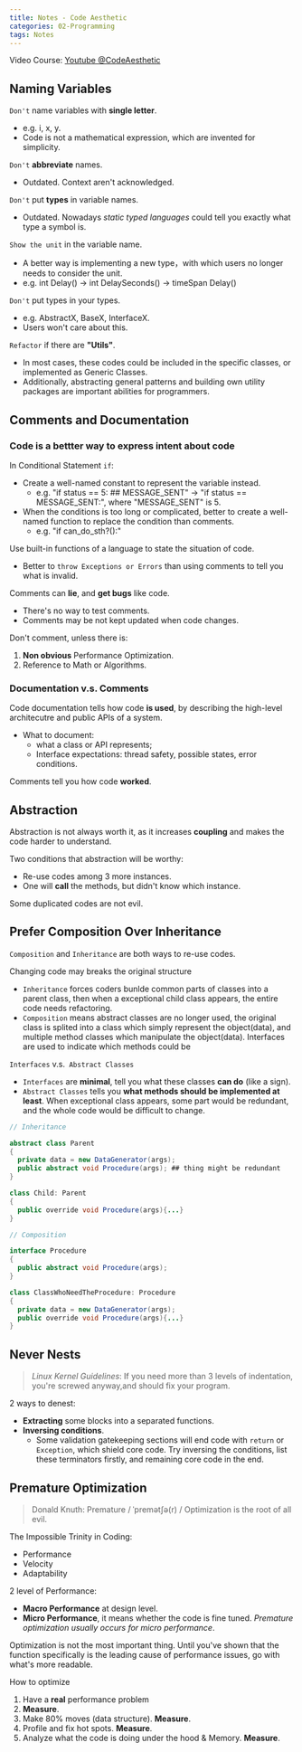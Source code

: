 ```yaml
---
title: Notes - Code Aesthetic
categories: 02-Programming
tags: Notes
---
```


Video Course: [Youtube @CodeAesthetic](https://www.youtube.com/@CodeAesthetic)

## Naming Variables

`Don't` name variables with **single letter**.
  - e.g. i, x, y.
  - Code is not a mathematical expression, which are invented for simplicity.

`Don't` **abbreviate** names.
  - Outdated. Context aren't acknowledged.

`Don't` put **types** in variable names.
  - Outdated. Nowadays *static typed languages* could tell you exactly what type a symbol is.

`Show the unit` in the variable name.
  - A better way is implementing a new type，with which users no longer needs to consider the unit.
  - e.g. int Delay() -> int DelaySeconds() -> timeSpan Delay()

`Don't` put types in your types.
  - e.g. AbstractX, BaseX, InterfaceX.
  - Users won't care about this.

`Refactor` if there are **"Utils"**.
  - In most cases, these codes could be included in the specific classes, or implemented as Generic Classes.
  - Additionally, abstracting general patterns and building own utility packages are important abilities for programmers.

## Comments and Documentation

### Code is a bettter way to express intent about code

In Conditional Statement `if`:
  - Create a well-named constant to represent the variable instead.
    - e.g. "if status == 5: ## MESSAGE_SENT" -> "if status == MESSAGE_SENT:", where "MESSAGE_SENT" is 5.
  - When the conditions is too long or complicated, better to create a well-named function to replace the condition than comments.
    - e.g. "if can_do_sth?():"

Use built-in functions of a language to state the situation of code.
  - Better to `throw Exceptions or Errors` than using comments to tell you what is invalid.

Comments can **lie**, and **get bugs** like code.
  - There's no way to test comments.
  - Comments may be not kept updated when code changes.

Don't comment, unless there is:
  1. **Non obvious** Performance Optimization.
  2. Reference to Math or Algorithms.

### Documentation v.s. Comments

Code documentation tells how code **is used**, by describing the high-level architecutre and public APIs of a system.
  - What to document: 
    - what a class or API represents; 
    - Interface expectations: thread safety, possible states, error conditions.

Comments tell you how code **worked**.

## Abstraction

Abstraction is not always worth it, as it increases **coupling** and makes the code harder to understand.

Two conditions that abstraction will be worthy:
  - Re-use codes among 3 more instances.
  - One will **call** the methods, but didn't know which instance.

Some duplicated codes are not evil.

## Prefer Composition Over Inheritance

`Composition` and `Inheritance` are both ways to re-use codes.

Changing code may breaks the original structure
  - `Inheritance` forces coders bunlde common parts of classes into a parent class, then when a exceptional child class appears, the entire code needs refactoring.
  - `Composition` means abstract classes are no longer used, the original class is splited into a class which simply represent the object(data), and multiple method classes which manipulate the object(data). Interfaces are used to indicate which methods could be 

`Interfaces` v.s.` Abstract Classes`
  - `Interfaces` are **minimal**, tell you what these classes **can do** (like a sign).
  - `Abstract Classes` tells you **what methods should be implemented at least**. When exceptional class appears, some part would be redundant, and the whole code would be difficult to change.

```java
// Inheritance

abstract class Parent
{
  private data = new DataGenerator(args);
  public abstract void Procedure(args); ## thing might be redundant
}

class Child: Parent
{
  public override void Procedure(args){...}
}

// Composition

interface Procedure
{
  public abstract void Procedure(args);
}

class ClassWhoNeedTheProcedure: Procedure
{
  private data = new DataGenerator(args);
  public override void Procedure(args){...}
}
```

## Never Nests

> *Linux Kernel Guidelines*: If you need more than 3 levels of indentation, you're screwed anyway,and should fix your program.

2 ways to denest:
  - **Extracting** some blocks into a separated functions.
  - **Inversing conditions**.
    - Some validation gatekeeping sections will end code with `return` or `Exception`, which shield core code. Try inversing the conditions, list these terminators firstly, and remaining core code in the end.

## Premature Optimization

> Donald Knuth: Premature / ˈpremətʃə(r) / Optimization is the root of all evil.

The Impossible Trinity in Coding:
  - Performance
  - Velocity
  - Adaptability

2 level of Performance:
  - **Macro Performance** at design level.
  - **Micro Performance**, it means whether the code is fine tuned. *Premature optimization usually occurs for micro performance*.

Optimization is not the most important thing. Until you've shown that the function specifically is the leading cause of performance issues, go with what's more readable.

How to optimize
  1. Have a **real** performance problem
  2. **Measure**.
  3. Make 80% moves (data structure). **Measure**.
  4. Profile and fix hot spots. **Measure**.
  5. Analyze what the code is doing under the hood & Memory. **Measure**.
